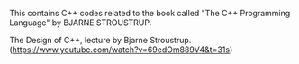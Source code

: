 This contains C++ codes related to the book called "The C++ Programming Language" by BJARNE STROUSTRUP.


The Design of C++, lecture by Bjarne Stroustrup.(https://www.youtube.com/watch?v=69edOm889V4&t=31s)
